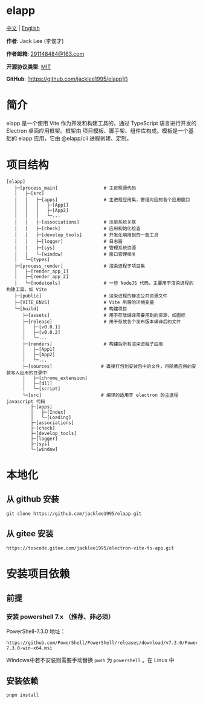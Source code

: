 # elapp

[中文](https://github.com/jacklee1995/elapp/blob/elapp/readme.md "中文文档") | [English](https://github.com/jacklee1995/elapp/blob/elapp/readme.md "英文文档")

**作者**: Jack Lee (李俊才)

**作者邮箱**: [291148484@163.com](mailto:291148484@163.com)

**开源协议类型**: [MIT](https://github.com/jacklee1995/electron-vite-ts-app/blob/master/LICENSE)

**GitHub**:  [https://github.com/jacklee1995/elapp]()

# 简介

elapp 是一个使用 Vite  作为开发和构建工具的，通过 TypeScript 语言进行开发的 Electron 桌面应用框架。框架由 项目模板、脚手架、组件库构成。模板是一个基础的 elapp 应用，它由 @elapp/cli 进程创建、定制。

# 项目结构

```tree
[elapp]
   ├─[process_main]                 # 主进程源代码
   │   ├─[src]
   │   │   ├─[apps]                 # 主进程应用集，管理对应的各个应用窗口
   │   │   │   ├─[App1]
   │   │   │   ├─[App2]
   │   │   │   └─...
   │   │   ├─[associations]         # 注册系统关联
   │   │   ├─[check]                # 应用初始化检查
   │   │   ├─[develop_tools]        # 开发化境用到的一些工具
   │   │   ├─[logger]               # 日志器
   │   │   ├─[sys]                  # 管理系统资源
   │   │   └─[window]               # 窗口管理相关
   │   └─[types]
   ├─[process_render]               # 渲染进程子项目集
   │   ├─[render_app_1]
   │   ├─[render_app_2]
   │   └─[nodetools]                # 一些 NodeJS 代码，主要用于渲染进程的构建工具，如 Vite
   ├─[public]                       # 渲染进程的静态公共资源文件
   ├─[VITE_ENVS]                    # Vite 所需的环境变量
   └─[build]                        # 构建项目
      ├─[assets]                    # 用于存放编译需要用到的资源，如图标
      ├─[release]                   # 用于存放各个发布版本编译后的文件
      │   ├─[v0.0.1]
      │   ├─[v0.0.2]
      │   └─...
      ├─[renders]                   # 构建后所有渲染进程子应用
      │   ├─[App1]
      │   ├─[App2]
      │   └─...
      ├─[sources]                  # 直接打包到安装包中的文件，将随着应用的安装写入应用的目录中
      │   ├─[chrome_extension]
      │   ├─[dll]
      │   └─[script]
      └─[src]                      # 编译的适用于 electron 的主进程 javascript 代码
         ├─[apps]
         │   ├─[Index]
         │   └─[Loading]
         ├─[associations]
         ├─[check]
         ├─[develop_tools]
         ├─[logger]
         ├─[sys]
         └─[window]
```


# 本地化

## 从 github 安装

```
git clone https://github.com/jacklee1995/elapp.git
```

## 从 gitee 安装

```
https://toscode.gitee.com/jacklee1995/electron-vite-ts-app.git
```


# 安装项目依赖

## 前提

### 安装 powershell 7.x （推荐、非必须）

PowerShell-7.3.0 地址：

```
https://github.com/PowerShell/PowerShell/releases/download/v7.3.0/PowerShell-7.3.0-win-x64.msi
```

WIndows中若不安装则需要手动替换 `pwsh` 为 `powershell` 。在 Linux 中

## 安装依赖

```
pnpm install
```
